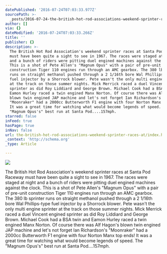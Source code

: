 ```yaml
---
datePublished: '2016-07-24T07:03:33.977Z'
sourcePath: >-
  _posts/2016-07-24-the-british-hot-rod-associations-weekend-sprinter-races-at.md
author: []
via: {}
dateModified: '2016-07-24T07:03:33.266Z'
title: ''
publisher: {}
description: >-
  The British Hot Rod Association's weekend sprinter races at Santa Pod Raceway
  must have been quite a sight to see in 1967. The races were staged at night
  and a bunch of riders were pitting duel engined machines against the clock.
  This is a shot of Pete Allen's "Magnum Opus" with a pair of pre-unit
  construction Tiger 110 engines run through an AMC gearbox. The 380 lb sprinter
  runs on straight methanol pushed through a 2 1/16th bore Wal Phillips-type
  fuel injector by a Shorrock blower. Pete wasn't the only multi engine sprinter
  at the track on those summer nights. Mick Merrick raced a duel Vincent engined
  sprinter as did Roy Liddiard and George Brown. Michael Cook had a BSA twin and
  Eamon Hurley raced a twin engined Manx Norton. Of course there was Alf Hagon's
  blown twin engined JAP machine and let's not forget Ian Richardson's
  "Moonraker" had a 2000cc Butterworth F1 engine with four Norton Manx top ends!
  It was a great time for watching what would become legends of speed. The
  "Magnum Opus's" best run at Santa Pod....157mph.
starred: false
inFeed: true
hasPage: true
inNav: false
url: the-british-hot-rod-associations-weekend-sprinter-races-at/index.html
_context: 'http://schema.org'
_type: Article

---
```

![](https://the-grid-user-content.s3-us-west-2.amazonaws.com/19e07323-38a5-47aa-b61d-ab77ce043501.jpg)

The British Hot Rod Association's weekend sprinter races at Santa Pod Raceway must have been quite a sight to see in 1967\. The races were staged at night and a bunch of riders were pitting duel engined machines against the clock. This is a shot of Pete Allen's "Magnum Opus" with a pair of pre-unit construction Tiger 110 engines run through an AMC gearbox. The 380 lb sprinter runs on straight methanol pushed through a 2 1/16th bore Wal Phillips-type fuel injector by a Shorrock blower. Pete wasn't the only multi engine sprinter at the track on those summer nights. Mick Merrick raced a duel Vincent engined sprinter as did Roy Liddiard and George Brown. Michael Cook had a BSA twin and Eamon Hurley raced a twin engined Manx Norton. Of course there was Alf Hagon's blown twin engined JAP machine and let's not forget Ian Richardson's "Moonraker" had a 2000cc Butterworth F1 engine with four Norton Manx top ends! It was a great time for watching what would become legends of speed. The "Magnum Opus's" best run at Santa Pod....157mph.